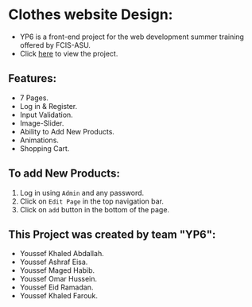 # Clothes website Design:
- YP6 is a front-end project for the web development summer training offered by FCIS-ASU.
- Click <a href="https://youssefkh-001.github.io/Clothes-Website-Design/index.html">here</a> to view the project.

## Features:
- 7 Pages.
- Log in & Register.
- Input Validation.
- Image-Slider.
- Ability to Add New Products.
- Animations.
- Shopping Cart.

## To add New Products:
1. Log in using `Admin` and any password.
2. Click on `Edit Page` in the top navigation bar.
3. Click on `add` button in the bottom of the page.

## This Project was created by team "YP6":
- Youssef Khaled Abdallah.
- Youssef Ashraf Eisa.
- Youssef Maged Habib.
- Youssef Omar Hussein.
- Youssef Eid Ramadan.
- Youssef Khaled Farouk.
